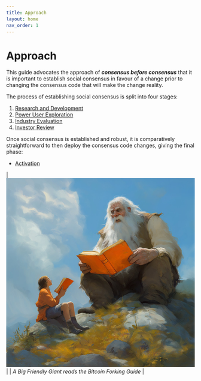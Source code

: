 ```yaml
---
title: Approach
layout: home
nav_order: 1
---
```


# Approach

This guide advocates the approach of ***consensus before consensus***
that it is important to establish social consensus in favour of a change
prior to changing the consensus code that will make the change reality.

The process of establishing social consensus is split into four stages:

 1. [Research and Development](research)
 2. [Power User Exploration](power)
 3. [Industry Evaluation](industry)
 4. [Investor Review](investor)

Once social consensus is established and robust, it is comparatively
straightforward to then deploy the consensus code changes, giving the
final phase:

 * [Activation](activation)

| ![bfg discussings the bfg](img/bfg.jpg) |
| *A Big Friendly Giant reads the Bitcoin Forking Guide* |
